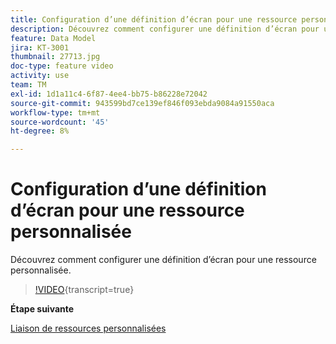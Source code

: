 ```yaml
---
title: Configuration d’une définition d’écran pour une ressource personnalisée
description: Découvrez comment configurer une définition d’écran pour une ressource personnalisée.
feature: Data Model
jira: KT-3001
thumbnail: 27713.jpg
doc-type: feature video
activity: use
team: TM
exl-id: 1d1a11c4-6f87-4ee4-bb75-b86228e72042
source-git-commit: 943599bd7ce139ef846f093ebda9084a91550aca
workflow-type: tm+mt
source-wordcount: '45'
ht-degree: 8%

---
```


# Configuration d’une définition d’écran pour une ressource personnalisée

Découvrez comment configurer une définition d’écran pour une ressource personnalisée.

>[!VIDEO](https://video.tv.adobe.com/v/27713?learn=on){transcript=true}

**Étape suivante**

[Liaison de ressources personnalisées](./linking-custom-resources.md)
